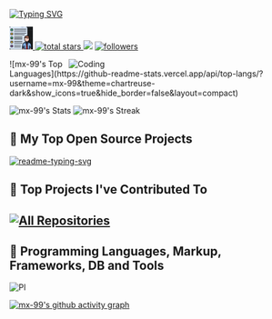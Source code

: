 [![Typing SVG](https://readme-typing-svg.herokuapp.com?font=Fira+Code&pause=1000&random=false&width=435&lines=Full+Stack+Web+Developer;In+my+leisure+hours;I+embark+upon+assorted+ventures.;Ricer;I+Use+Arch+BTW)](https://git.io/typing-svg)

<p align="left">
<a href="https://github.com/mx-99"> 
<img height="40px" src="Images/Static/port2.png" lt="Portfolio" title="Portfolio"> 
</a> 
 <a href="https://github.com/mx-99?tab=repositories&sort=stargazers">
   <img alt="total stars" title="Total stars on GitHub" src="https://custom-icon-badges.demolab.com/github/stars/mx-99?color=55960c&style=for-the-badge&labelColor=488207&logo=star"/>
 </a>
<img src="https://komarev.com/ghpvc/?username=mx-99&style=for-the-badge&color=40c463">

 <a href="https://github.com/mx-99?tab=followers">
   <img alt="followers" title="Follow me on Github" src="https://custom-icon-badges.demolab.com/github/followers/mx-99?color=236ad3&labelColor=1155ba&style=for-the-badge&logo=person-add&label=Follow&logoColor=white"/>
 </a>
</p>
<p><img align="right" alt="Coding" width="400" src="https://media0.giphy.com/media/qgQUggAC3Pfv687qPC/giphy.gif">
![mx-99's Top Languages](https://github-readme-stats.vercel.app/api/top-langs/?username=mx-99&theme=chartreuse-dark&show_icons=true&hide_border=false&layout=compact)</p>


![mx-99's Stats](https://github-readme-stats.vercel.app/api?username=mx-99&theme=chartreuse-dark&show_icons=true&hide_border=false&count_private=true)
![mx-99's Streak](https://github-readme-streak-stats.herokuapp.com/?user=mx-99&theme=chartreuse-dark&hide_border=false)




##  📘 My Top Open Source Projects
 <p align="left">
    <a href="https://github.com/mx-99/Todo_cli"><img width="278" src="https://denvercoder1-github-readme-stats.vercel.app/api/pin/?username=mx-99&repo=Todo_cli&theme=react&bg_color=1F222E&title_color=F85D7F&hide_border=true&icon_color=F8D866&show_icons=false" alt="readme-typing-svg"></a>
     
 


  ##  📕 Top Projects I've Contributed To
 <!--<a href="https://github.com/pallets/flask"><img width="278" src="https://denvercoder1-github-readme-stats.vercel.app/api/pin/?username=pallets&repo=flask&theme=react&bg_color=1F222E&title_color=F85D7F&hide_border=true&icon_color=F8D866&show_icons=false&show_description=false" alt="flask"></a> -->

## <a href="https://github.com/mx-99?tab=repositories&sort=stargazers"><img alt="All Repositories" title="All Repositories" src="https://custom-icon-badges.demolab.com/badge/-Click%20Here%20For%20All%20My%20Repos-1F222E?style=for-the-badge&logoColor=white&logo=repo"/></a>
</details>


## 🔧 Programming Languages, Markup, Frameworks, DB and Tools 

![Pl](https://skillicons.dev/icons?i=html,css,js,ts,nodejs,react,bash,mongodb,mysql,neovim,vim,vscode,md,git,github&&theme=light)


[![mx-99's github activity graph](https://github-readme-activity-graph.vercel.app/graph?username=mx-99&theme=github-compact)](https://github.com/ashutosh00710/github-readme-activity-graph)

